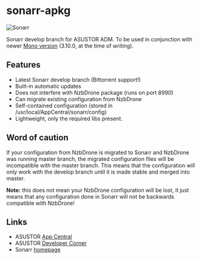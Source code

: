 # sonarr-apkg

![Sonarr](https://raw.githubusercontent.com/mafredri/sonarr-apkg/master/source/CONTROL/icon.png)

Sonarr develop branch for ASUSTOR ADM. To be used in conjunction with newer
[Mono version](https://github.com/mafredri/mono-apkg) (3.10.0, at the time of writing).

## Features

* Latest Sonarr develop branch (Bittorrent support!)
* Built-in automatic updates
* Does not interfere with NzbDrone package (runs on port 8990)
* Can migrate existing configuration from NzbDrone
* Self-contained configuration (stored in /usr/local/AppCentral/sonarr/config)
* Lightweight, only the required libs present.

## Word of caution

If your configuration from NzbDrone is migrated to Sonarr and NzbDrone was running master branch, the migrated
configuration files will be incompatible with the master branch. This means that the configuration will only work with
the develop branch until it is made stable and merged into master.

**Note:** this does not mean your NzbDrone configuration will be lost, it just means that any configuration done in Sonarr
will not be backwards compatible with NzbDrone!

## Links

* ASUSTOR [App Central](http://www.asustor.com/apps?lan=en)
* ASUSTOR [Developer Corner](http://developer.asustor.com/)
* Sonarr [homepage](https://sonarr.tv/)
